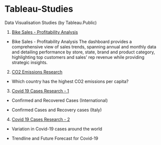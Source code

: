 # Tableau-Studies
Data Visualisation Studies (by Tableau.Public)

 1) [Bike Sales - Profitability Analysis](https://public.tableau.com/shared/TH6WPJ9Q4?:display_count=n&:origin=viz_share_link) 

- Bike Sales - Profitability Analysis
     The dashboard provides a comprehensive view of sales trends, spanning annual and monthly data and detailing performance by store, state, brand and product category, highlighting top customers and sales' rep revenue while providing strategic insights.
  
2) [CO2 Emissions Research](https://public.tableau.com/views/CO2EmissionsResearch_16602466132530/Dashboard1?:language=en-US&:display_count=n&:origin=viz_share_link) 

- Which country has the highest CO2 emissions per capita?

3) [Covid 19 Cases Research - 1 ](https://public.tableau.com/views/Covid19CasesResearch-1/Dashboard2?:language=en-US&:display_count=n&:origin=viz_share_link) 
- Confirmed and Recovered Cases (International)

- Confirmed Cases and Recovery cases (Italy)

4) [Covid 19 Cases Research - 2 ](https://public.tableau.com/views/Covid19CasesResearch-2/Dashboard3?:language=en-US&:display_count=n&:origin=viz_share_link) 

- Variation in Covid-19 cases around the world

- Trendline and Future Forecast for Covid-19
